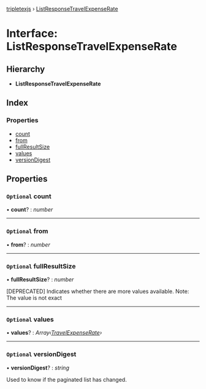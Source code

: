 [tripletexjs](../README.md) › [ListResponseTravelExpenseRate](listresponsetravelexpenserate.md)

# Interface: ListResponseTravelExpenseRate

## Hierarchy

* **ListResponseTravelExpenseRate**

## Index

### Properties

* [count](listresponsetravelexpenserate.md#optional-count)
* [from](listresponsetravelexpenserate.md#optional-from)
* [fullResultSize](listresponsetravelexpenserate.md#optional-fullresultsize)
* [values](listresponsetravelexpenserate.md#optional-values)
* [versionDigest](listresponsetravelexpenserate.md#optional-versiondigest)

## Properties

### `Optional` count

• **count**? : *number*

___

### `Optional` from

• **from**? : *number*

___

### `Optional` fullResultSize

• **fullResultSize**? : *number*

[DEPRECATED] Indicates whether there are more values available. Note: The value is not exact

___

### `Optional` values

• **values**? : *Array‹[TravelExpenseRate](travelexpenserate.md)›*

___

### `Optional` versionDigest

• **versionDigest**? : *string*

Used to know if the paginated list has changed.
